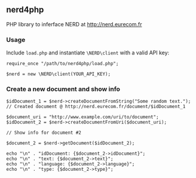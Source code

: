 ## nerd4php
PHP library to inferface NERD at http://nerd.eurecom.fr

### Usage

Include ```load.php``` and instantiate ```\NERD\client``` with a valid API key:

```
require_once "/path/to/nerd4php/load.php";

$nerd = new \NERD\client(YOUR_API_KEY);
```

### Create a new document and show info

```
$idDocument_1 = $nerd->createDocumentFromString("Some random text.");
// Created document @ http://nerd.eurecom.fr/document/$idDocument_1

$document_uri = "http://www.example.com/uri/to/document";
$idDocument_2 = $nerd->createDocumentFromUri($document_uri);

// Show info for document #2

$document_2 = $nerd->getDocument($idDocument_2);

echo "\n" . "idDocument: {$document_2->idDocument}";
echo "\n" . "text: {$document_2->text}";
echo "\n" . "language: {$document_2->language}";
echo "\n" . "type: {$document_2->type}";

```
